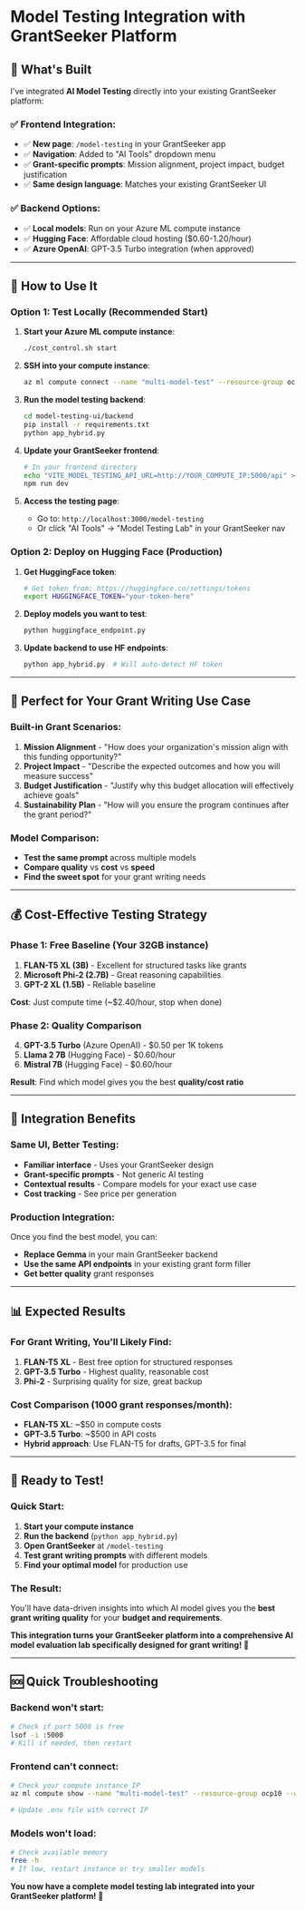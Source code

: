 # Model Testing Integration with GrantSeeker Platform

## 🎯 **What's Built**

I've integrated **AI Model Testing** directly into your existing GrantSeeker platform:

### **✅ Frontend Integration:**
- ✅ **New page**: `/model-testing` in your GrantSeeker app
- ✅ **Navigation**: Added to "AI Tools" dropdown menu
- ✅ **Grant-specific prompts**: Mission alignment, project impact, budget justification
- ✅ **Same design language**: Matches your existing GrantSeeker UI

### **✅ Backend Options:**
- ✅ **Local models**: Run on your Azure ML compute instance
- ✅ **Hugging Face**: Affordable cloud hosting ($0.60-1.20/hour)
- ✅ **Azure OpenAI**: GPT-3.5 Turbo integration (when approved)

---

## 🚀 **How to Use It**

### **Option 1: Test Locally (Recommended Start)**

1. **Start your Azure ML compute instance**:
   ```bash
   ./cost_control.sh start
   ```

2. **SSH into your compute instance**:
   ```bash
   az ml compute connect --name "multi-model-test" --resource-group ocp10 --workspace-name ocp10
   ```

3. **Run the model testing backend**:
   ```bash
   cd model-testing-ui/backend
   pip install -r requirements.txt
   python app_hybrid.py
   ```

4. **Update your GrantSeeker frontend**:
   ```bash
   # In your frontend directory
   echo "VITE_MODEL_TESTING_API_URL=http://YOUR_COMPUTE_IP:5000/api" >> .env
   npm run dev
   ```

5. **Access the testing page**:
   - Go to: `http://localhost:3000/model-testing`
   - Or click "AI Tools" → "Model Testing Lab" in your GrantSeeker nav

### **Option 2: Deploy on Hugging Face (Production)**

1. **Get HuggingFace token**:
   ```bash
   # Get token from: https://huggingface.co/settings/tokens
   export HUGGINGFACE_TOKEN="your-token-here"
   ```

2. **Deploy models you want to test**:
   ```bash
   python huggingface_endpoint.py
   ```

3. **Update backend to use HF endpoints**:
   ```bash
   python app_hybrid.py  # Will auto-detect HF token
   ```

---

## 🎯 **Perfect for Your Grant Writing Use Case**

### **Built-in Grant Scenarios:**
1. **Mission Alignment** - "How does your organization's mission align with this funding opportunity?"
2. **Project Impact** - "Describe the expected outcomes and how you will measure success"
3. **Budget Justification** - "Justify why this budget allocation will effectively achieve goals"
4. **Sustainability Plan** - "How will you ensure the program continues after the grant period?"

### **Model Comparison:**
- **Test the same prompt** across multiple models
- **Compare quality** vs **cost** vs **speed**
- **Find the sweet spot** for your grant writing needs

---

## 💰 **Cost-Effective Testing Strategy**

### **Phase 1: Free Baseline (Your 32GB instance)**
1. **FLAN-T5 XL (3B)** - Excellent for structured tasks like grants
2. **Microsoft Phi-2 (2.7B)** - Great reasoning capabilities
3. **GPT-2 XL (1.5B)** - Reliable baseline

**Cost**: Just compute time (~$2.40/hour, stop when done)

### **Phase 2: Quality Comparison**
4. **GPT-3.5 Turbo** (Azure OpenAI) - $0.50 per 1K tokens
5. **Llama 2 7B** (Hugging Face) - $0.60/hour
6. **Mistral 7B** (Hugging Face) - $0.60/hour

**Result**: Find which model gives you the best **quality/cost ratio**

---

## 🔧 **Integration Benefits**

### **Same UI, Better Testing:**
- **Familiar interface** - Uses your GrantSeeker design
- **Grant-specific prompts** - Not generic AI testing
- **Contextual results** - Compare models for your exact use case
- **Cost tracking** - See price per generation

### **Production Integration:**
Once you find the best model, you can:
- **Replace Gemma** in your main GrantSeeker backend
- **Use the same API endpoints** in your existing grant form filler
- **Get better quality** grant responses

---

## 📊 **Expected Results**

### **For Grant Writing, You'll Likely Find:**
1. **FLAN-T5 XL** - Best free option for structured responses
2. **GPT-3.5 Turbo** - Highest quality, reasonable cost
3. **Phi-2** - Surprising quality for size, great backup

### **Cost Comparison** (1000 grant responses/month):
- **FLAN-T5 XL**: ~$50 in compute costs
- **GPT-3.5 Turbo**: ~$500 in API costs
- **Hybrid approach**: Use FLAN-T5 for drafts, GPT-3.5 for final

---

## 🎉 **Ready to Test!**

### **Quick Start:**
1. **Start your compute instance**
2. **Run the backend** (`python app_hybrid.py`)
3. **Open GrantSeeker** at `/model-testing`
4. **Test grant writing prompts** with different models
5. **Find your optimal model** for production use

### **The Result:**
You'll have data-driven insights into which AI model gives you the **best grant writing quality** for your **budget and requirements**.

**This integration turns your GrantSeeker platform into a comprehensive AI model evaluation lab specifically designed for grant writing! 🚀**

---

## 🆘 **Quick Troubleshooting**

### **Backend won't start:**
```bash
# Check if port 5000 is free
lsof -i :5000
# Kill if needed, then restart
```

### **Frontend can't connect:**
```bash
# Check your compute instance IP
az ml compute show --name "multi-model-test" --resource-group ocp10 --workspace-name ocp10 --query "properties.connectivityEndpoints"

# Update .env file with correct IP
```

### **Models won't load:**
```bash
# Check available memory
free -h
# If low, restart instance or try smaller models
```

**You now have a complete model testing lab integrated into your GrantSeeker platform! 🎯**